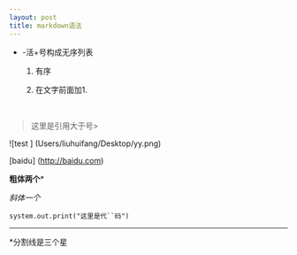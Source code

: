 ```yaml
---
layout: post
title: markdown语法
---
```


- -活+号构成无序列表

  1. 有序

  2. 在文字前面加1.

     ​														

> 这里是引用大于号>

![test ] (Users/liuhuifang/Desktop/yy.png)

[baidu] (http://baidu.com)

**粗体两个***





*斜体一个*

 `system.out.print("这里是代``码")`

------

*分割线是三个星

